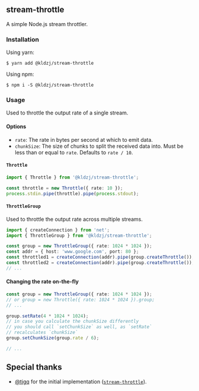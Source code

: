 ## stream-throttle

A simple Node.js stream throttler.

### Installation

Using yarn:

```sh-session
$ yarn add @kldzj/stream-throttle
```

Using npm:

```sh-session
$ npm i -S @kldzj/stream-throttle
```

### Usage

Used to throttle the output rate of a single stream.

#### Options

- `rate`: The rate in bytes per second at which to emit data.
- `chunkSize`: The size of chunks to split the received data into. Must be less than or equal to `rate`. Defaults to `rate / 10`.

#### `Throttle`

```typescript
import { Throttle } from '@kldzj/stream-throttle';

const throttle = new Throttle({ rate: 10 });
process.stdin.pipe(throttle).pipe(process.stdout);
```

#### `ThrottleGroup`

Used to throttle the output rate across multiple streams.

```typescript
import { createConnection } from 'net';
import { ThrottleGroup } from '@kldzj/stream-throttle';

const group = new ThrottleGroup({ rate: 1024 * 1024 });
const addr = { host: 'www.google.com', port: 80 };
const throttled1 = createConnection(addr).pipe(group.createThrottle());
const throttled2 = createConnection(addr).pipe(group.createThrottle());
// ...
```

#### Changing the rate on-the-fly

```typescript
const group = new ThrottleGroup({ rate: 1024 * 1024 });
// or group = new Throttle({ rate: 1024 * 1024 }).group;
// ...

group.setRate(4 * 1024 * 1024);
// in case you calculate the chunkSize differently
// you should call `setChunkSize` as well, as `setRate`
// recalculates `chunkSize`
group.setChunkSize(group.rate / 6);

// ...
```

## Special thanks

- [@tjgq](https://github.com/tjgq) for the initial implementation ([`stream-throttle`](https://github.com/tjgq/node-stream-throttle)).
